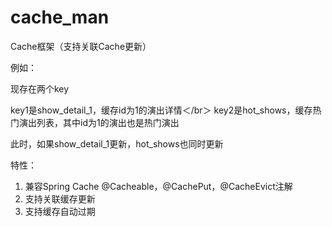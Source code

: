 # cache_man
Cache框架（支持关联Cache更新）

例如：

现存在两个key

key1是show_detail_1，缓存id为1的演出详情＜/br＞
key2是hot_shows，缓存热门演出列表，其中id为1的演出也是热门演出

此时，如果show_detail_1更新，hot_shows也同时更新

特性：

1. 兼容Spring Cache @Cacheable，@CachePut，@CacheEvict注解
2. 支持关联缓存更新
3. 支持缓存自动过期
